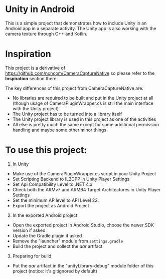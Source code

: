 
# Unity in Android

This is a simple project that demonstrates how to include Unity in an Android app in a separate activity.
The Unity app is also working with the camera texture through C++ and Kotlin.

# Inspiration

This project is a derivative of https://github.com/noncom/CameraCaptureNative so please refer to the
**Inspiration** section there.

The key differences of this project from CameraCaptureNative are:

- No libraries are required to be built and put in the Unity project at all (though usage of
CameraPluginWrapper.cs is still the main interface with the Unity project)
- The Unity project has to be turned into a library itself
- The Unity project library is used in this project as one of the activities
- All else is pretty much the same except for some additional permission handling and maybe some other minor things

# To use this project:

1. In Unity

- Make use of the CameraPluginWrapper.cs script in your Unity Project
- Set Scripting Backend to IL2CPP in Unity Player Settings
- Set Api Compatibility Level to .NET 4.x
- Check both the ARMv7 and ARM64 Target Architectures in Unity Player Settings
- Set the minimum AP level to API Level 22.
- Export the project as Android Project

2. In the exported Android project

- Open the exported project in Android Studio, choose the newer SDK version if asked
- Update the Gradle plugin if asked
- Remove the "launcher" module from `settings.gradle`
- Build the project and collect the *aar* artifact

3. Preparing for build

- Put the *aar* artifact in the "unityLibrary-debug" module folder of this project (notice: it's gitignored by default)
